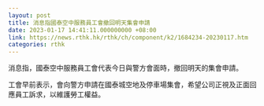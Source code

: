 ```yaml
---
layout: post
title: 消息指國泰空中服務員工會撤回明天集會申請
date: 2023-01-17 14:41:11.000000000 +08:00
link: https://news.rthk.hk/rthk/ch/component/k2/1684234-20230117.htm
categories: rthk
---
```


消息指，國泰空中服務員工會代表今日與警方會面時，撤回明天的集會申請。 

工會早前表示，會向警方申請在國泰城空地及停車場集會，希望公司正視及正面回應員工訴求，以維護勞工權益。

